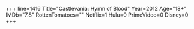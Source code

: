 +++
line=1416
Title="Castlevania: Hymn of Blood"
Year=2012
Age="18+"
IMDb="7.8"
RottenTomatoes=""
Netflix=1
Hulu=0
PrimeVideo=0
Disney=0
+++


